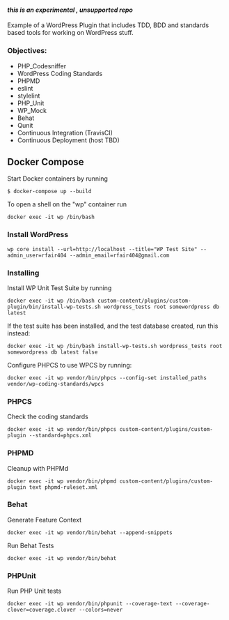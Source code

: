 #### _this is an experimental , unsupported repo_ 

Example of a WordPress Plugin that includes TDD, BDD and standards based tools for working on WordPress stuff. 

### Objectives:

* PHP_Codesniffer
* WordPress Coding Standards
* PHPMD
* eslint
* stylelint
* PHP_Unit
* WP_Mock
* Behat
* Qunit
* Continuous Integration (TravisCI)
* Continuous Deployment (host TBD)

## Docker Compose
Start Docker containers by running 
```
$ docker-compose up --build
```

To open a shell on the "wp" container run 
```
docker exec -it wp /bin/bash
```

### Install WordPress
```
wp core install --url=http://localhost --title="WP Test Site" --admin_user=rfair404 --admin_email=rfair404@gmail.com

```

### Installing

Install WP Unit Test Suite by running 

```
docker exec -it wp /bin/bash custom-content/plugins/custom-plugin/bin/install-wp-tests.sh wordpress_tests root somewordpress db latest 
```

If the test suite has been installed, and the test database created, run this instead:
```
docker exec -it wp /bin/bash install-wp-tests.sh wordpress_tests root somewordpress db latest false
```

Configure PHPCS to use WPCS  by running:
```
docker exec -it wp vendor/bin/phpcs --config-set installed_paths vendor/wp-coding-standards/wpcs
```

### PHPCS

Check the coding standards
```
docker exec -it wp vendor/bin/phpcs custom-content/plugins/custom-plugin --standard=phpcs.xml
```

### PHPMD

Cleanup with PHPMd
```
docker exec -it wp vendor/bin/phpmd custom-content/plugins/custom-plugin text phpmd-ruleset.xml
```

### Behat

Generate Feature Context

```
docker exec -it wp vendor/bin/behat --append-snippets
```

Run Behat Tests
```
docker exec -it wp vendor/bin/behat
```

### PHPUnit

Run PHP Unit tests
```
docker exec -it wp vendor/bin/phpunit --coverage-text --coverage-clover=coverage.clover --colors=never
```